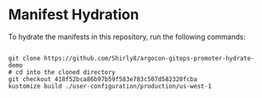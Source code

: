 
# Manifest Hydration

To hydrate the manifests in this repository, run the following commands:

```shell

git clone https://github.com/Shirly8/argocon-gitops-promoter-hydrate-demo
# cd into the cloned directory
git checkout 418f52bca86b97b59f583e783c507d582320fcba
kustomize build ./user-configuration/production/us-west-1
```